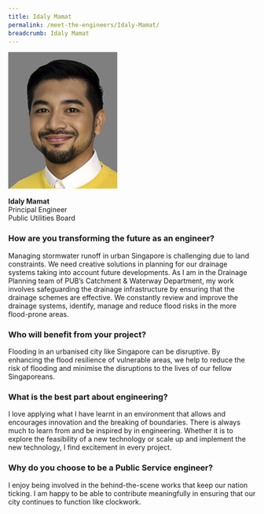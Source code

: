 ```yaml
---
title: Idaly Mamat
permalink: /meet-the-engineers/Idaly-Mamat/
breadcrumb: Idaly Mamat
---
```

<img src="/images/(ARCHIVED)%20Meet%20the%20Engineers/Idaly%20Mamat/Idaly Mamat.jpg" alt="Wee Kiang" style="width:222px;height:278px;" align="left">
<br clear="left">
<br>
<strong>Idaly Mamat</strong>
<br> Principal Engineer
<br> Public Utilities Board

### How are you transforming the future as an engineer?
Managing stormwater runoff in urban Singapore is challenging due to land
constraints. We need creative solutions in planning for our drainage systems
taking into account future developments. As I am in the Drainage Planning team
of PUB’s Catchment &amp; Waterway Department, my work involves safeguarding
the drainage infrastructure by ensuring that the drainage schemes are effective.
We constantly review and improve the drainage systems, identify, manage and
reduce flood risks in the more flood-prone areas.

### Who will benefit from your project?
Flooding in an urbanised city like Singapore can be disruptive. By enhancing the
flood resilience of vulnerable areas, we help to reduce the risk of flooding and
minimise the disruptions to the lives of our fellow Singaporeans.

### What is the best part about engineering?
I love applying what I have learnt in an environment that allows and encourages
innovation and the breaking of boundaries. There is always much to learn from
and be inspired by in engineering. Whether it is to explore the feasibility of a
new technology or scale up and implement the new technology, I find
excitement in every project.

### Why do you choose to be a Public Service engineer?
I enjoy being involved in the behind-the-scene works that keep our nation
ticking. I am happy to be able to contribute meaningfully in ensuring that our city
continues to function like clockwork.